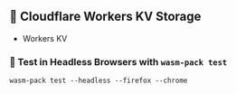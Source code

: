 ## 🚴 Cloudflare Workers KV Storage
* Workers KV

### 🔬 Test in Headless Browsers with `wasm-pack test`
```
wasm-pack test --headless --firefox --chrome
```
